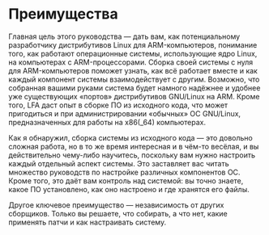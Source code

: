 # Преимущества

Главная цель этого руководства — дать вам, как потенциальному разработчику дистрибутивов Linux для ARM-компьютеров, понимание того, как работают операционные системы, использующие ядро Linux, на компьютерах с ARM-процессорами. Сборка своей системы с нуля для ARM-компьютеров поможет узнать, как всё работает вместе и как каждый компонент системы взаимодействует с другим. Возможно, что собранная вашими руками система будет намного надёжнее и удобнее уже существующих «портов» дистрибутивов GNU/Linux на ARM. Кроме того, LFA даст опыт в сборке ПО из исходного кода, что может пригодиться и при администрировании «обычных» ОС GNU/Linux, предназначенных для работы на x86(_64) компьютерах.

Как я обнаружил, сборка системы из исходного кода — это довольно сложная работа, но в то же время интересная и в чём-то весёлая, и вы действительно чему-либо научитесь, поскольку вам нужно настроить каждый отдельный аспект системы. Это заставляет вас читать множество руководств по настройке различных компонентов ОС. Кроме того, это даёт вам контроль над системой: вы точно знаете, какое ПО установлено, как оно настроено и где хранятся его файлы.

Другое ключевое преимущество — независимость от других сборщиков. Только вы решаете, что собирать, а что нет, какие применять патчи и как настраивать систему.
